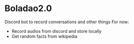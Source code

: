 # Boladao2.0
Discord bot to record conversations and other things
For now:
- Record audios from discord and store locally
- Get random facts from wikipedia
